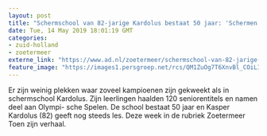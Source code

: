 ```yaml
---
layout: post
title: "Schermschool van 82-jarige Kardolus bestaat 50 jaar: 'Schermen is mijn leven'"
date: Tue, 14 May 2019 18:01:19 GMT
categories: 
- zuid-holland 
- zoetermeer 
externe_link: "https://www.ad.nl/zoetermeer/schermschool-van-82-jarige-kardolus-bestaat-50-jaar-schermen-is-mijn-leven~aaa4f10cb/"
feature_image: "https://images1.persgroep.net/rcs/QM1ZuOg7T6XnvBl_COiLITaH3QQ/diocontent/147869121/_fitwidth/400/?appId=21791a8992982cd8da851550a453bd7f&quality=0.7"
---
```


Er zijn weinig plekken waar zoveel kampioenen zijn gekweekt als in schermschool Kardolus. Zijn leerlingen haalden 120 seniorentitels en namen deel aan Olympi- sche Spelen. De school bestaat 50 jaar en Kasper Kardolus (82) geeft nog steeds les. Deze week in de rubriek Zoetermeer Toen zijn verhaal.
